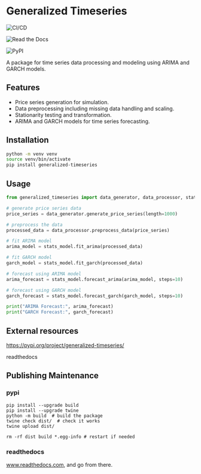 # Generalized Timeseries

![CI/CD](https://github.com/garthmortensen/garch/actions/workflows/execute_pytest.yml/badge.svg)

![Read the Docs](https://img.shields.io/readthedocs/generalized-timeseries)

![PyPI](https://img.shields.io/pypi/v/generalized-timeseries?color=blue&label=PyPI)

A package for time series data processing and modeling using ARIMA and GARCH models.

## Features

- Price series generation for simulation.
- Data preprocessing including missing data handling and scaling.
- Stationarity testing and transformation.
- ARIMA and GARCH models for time series forecasting.

## Installation

```bash
python -m venv venv
source venv/bin/activate
pip install generalized-timeseries
```

## Usage

```python
from generalized_timeseries import data_generator, data_processor, stats_model

# generate price series data
price_series = data_generator.generate_price_series(length=1000)

# preprocess the data
processed_data = data_processor.preprocess_data(price_series)

# fit ARIMA model
arima_model = stats_model.fit_arima(processed_data)

# fit GARCH model
garch_model = stats_model.fit_garch(processed_data)

# forecast using ARIMA model
arima_forecast = stats_model.forecast_arima(arima_model, steps=10)

# forecast using GARCH model
garch_forecast = stats_model.forecast_garch(garch_model, steps=10)

print("ARIMA Forecast:", arima_forecast)
print("GARCH Forecast:", garch_forecast)
```

## External resources

https://pypi.org/project/generalized-timeseries/

readthedocs

## Publishing Maintenance

### pypi

```shell
pip install --upgrade build
pip install --upgrade twine
python -m build  # build the package
twine check dist/  # check it works
twine upload dist/

rm -rf dist build *.egg-info # restart if needed
```

### readthedocs

www.readthedocs.com, and go from there.
